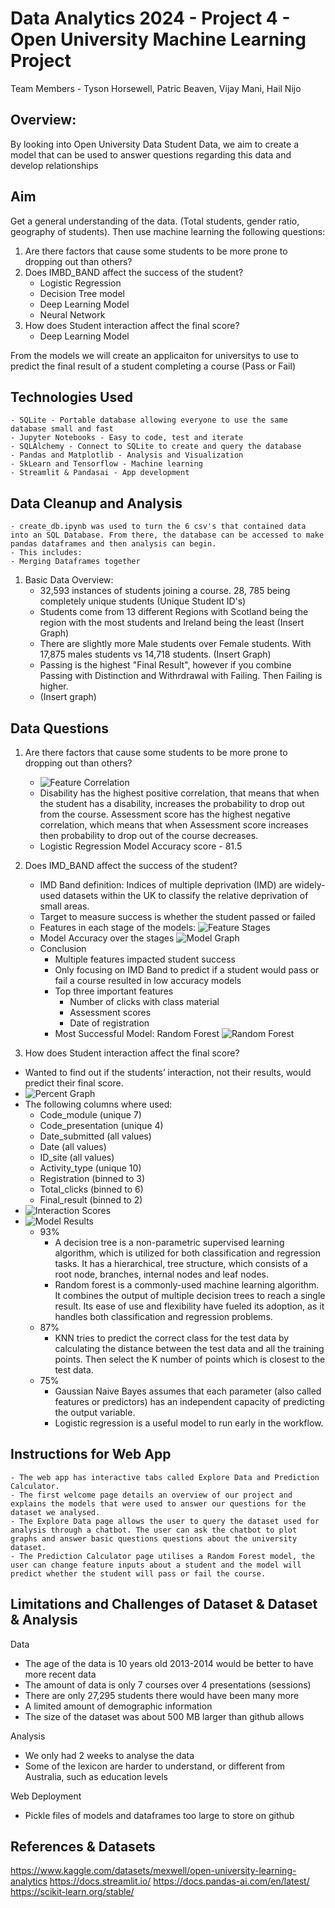 
# Data Analytics 2024 - Project 4 - Open University Machine Learning Project
Team Members - Tyson Horsewell, Patric Beaven, Vijay Mani, Hail Nijo

## Overview:
By looking into Open University Data Student Data, we aim to create a model that can be used to answer questions regarding this data and develop relationships

## Aim
Get a general understanding of the data. (Total students, gender ratio, geography of students).
Then use machine learning the following questions:
1. Are there factors that cause some students to be more prone to dropping out than others?
2. Does IMBD_BAND affect the success of the student?
     - Logistic Regression
     - Decision Tree model
     - Deep Learning Model
     - Neural Network
3. How does Student interaction affect the final score?
     - Deep Learning Model

From the models we will create an applicaiton for universitys to use to predict the final result of a student completing a course (Pass or Fail)

## Technologies Used
    - SQLite - Portable database allowing everyone to use the same database small and fast
    - Jupyter Notebooks - Easy to code, test and iterate
    - SQLAlchemy - Connect to SQLite to create and query the database
    - Pandas and Matplotlib - Analysis and Visualization
    - SkLearn and Tensorflow - Machine learning
    - Streamlit & Pandasai - App development
     
## Data Cleanup and Analysis
    - create_db.ipynb was used to turn the 6 csv's that contained data into an SQL Database. From there, the database can be accessed to make pandas dataframes and then analysis can begin.
    - This includes:
    - Merging Dataframes together

1. Basic Data Overview:
   - 32,593 instances of students joining a course. 28, 785 being completely unique students (Unique Student ID's)
   - Students come from 13 different Regions with Scotland being the region with the most students and Ireland being the least
  (Insert Graph)
   - There are slightly more Male students over Female students. With 17,875 males students vs 14,718 students.
   (Insert Graph)
   - Passing is the highest "Final Result", however if you combine Passing with Distinction and Withrdrawal with Failing. Then Failing is higher.
   - (Insert graph)

## Data Questions

1. Are there factors that cause some students to be more prone to dropping out than others?
   - ![Feature Correlation](images/drop_out_course_table.png)
   - Disability has the highest positive correlation, that means that when the student has a disability, increases the probability to drop out from the course. Assessment score has the highest negative correlation, which means that when Assessment score increases then probability to drop out of the course decreases.
    - Logistic Regression Model Accuracy score - 81.5

2. Does IMD_BAND affect the success of the student?
    - IMD Band definition: Indices of multiple deprivation (IMD) are widely-used datasets within the UK to classify the relative deprivation of small areas.
    - Target to measure success is whether the student passed or failed
    - Features in each stage of the models:
    ![Feature Stages](images/model_stage_features.png)
    - Model Accuracy over the stages 
    ![Model Graph](images/model_accuracy.png)
    - Conclusion 
        - Multiple features impacted student success
        - Only focusing on IMD Band to predict if a student would pass or fail a course resulted in low accuracy models
        - Top three important features
            - Number of clicks with class material
            - Assessment scores
            - Date of registration
        - Most Successful Model: Random Forest
        ![Random Forest](images/random_forest_model.png)

3. How does Student interaction affect the final score?
-   Wanted to find out if the students’ interaction, not their results, would predict their final score.
- ![Percent    Graph](images/percent_final_scores.png)
-   The following columns where used:         
    - Code_module (unique 7)
    - Code_presentation (unique 4)
    - Date_submitted (all values)
    - Date (all values)
    - ID_site (all values)
    - Activity_type (unique 10)
    - Registration (binned to 3)
    - Total_clicks (binned to 6)
    - Final_result (binned to 2)
- ![Interaction Scores](images/interaction_final_score.png) 
- ![Model Results](images/interaction_model_results.png) 
    - 93%
        - A decision tree is a non-parametric supervised learning algorithm, which is utilized for both classification and regression tasks. It has a hierarchical, tree structure, which consists of a root node, branches, internal nodes and leaf nodes.
        - Random forest is a commonly-used machine learning algorithm. It combines the output of multiple decision trees to reach a single result. Its ease of use and flexibility have fueled its adoption, as it handles both classification and regression problems.
    - 87%
        - KNN tries to predict the correct class for the test data by calculating the distance between the test data and all the training points. Then select the K number of points which is closest to the test data.
    - 75%
        - Gaussian Naive Bayes assumes that each parameter (also called features or predictors) has an independent capacity of predicting the output variable.
        - Logistic regression is a useful model to run early in the workflow.

## Instructions for Web App
    - The web app has interactive tabs called Explore Data and Prediction Calculator. 
    - The first welcome page details an overview of our project and explains the models that were used to answer our questions for the dataset we analysed.
    - The Explore Data page allows the user to query the dataset used for analysis through a chatbot. The user can ask the chatbot to plot graphs and answer basic questions questions about the university dataset. 
    - The Prediction Calculator page utilises a Random Forest model, the user can change feature inputs about a student and the model will predict whether the student will pass or fail the course.

## Limitations and Challenges of Dataset & Dataset & Analysis
Data
- The age of the data is 10 years old 2013-2014 would be better to have more recent data
- The amount of data is only 7 courses over 4 presentations (sessions)
- There are only 27,295 students there would have been many more
- A limited amount of demographic information
- The size of the dataset was about 500 MB larger than github allows

Analysis
- We only had 2 weeks to analyse the data
- Some of the lexicon are harder to understand, or different from Australia, such as education levels

Web Deployment
- Pickle files of models and dataframes too large to store on github

## References & Datasets
https://www.kaggle.com/datasets/mexwell/open-university-learning-analytics
https://docs.streamlit.io/
https://docs.pandas-ai.com/en/latest/
https://scikit-learn.org/stable/


